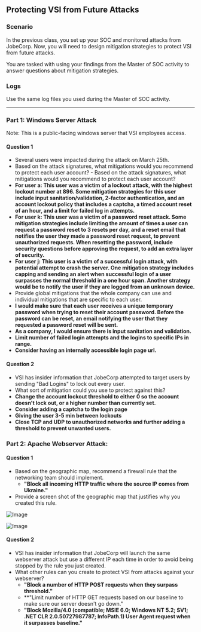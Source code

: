## Protecting VSI from Future Attacks
### Scenario
In the previous class,  you set up your SOC and monitored attacks from JobeCorp. Now, you will need to design mitigation strategies to protect VSI from future attacks. 

You are tasked with using your findings from the Master of SOC activity to answer questions about mitigation strategies.
### Logs
Use the same log files you used during the Master of SOC activity.

---
### Part 1: Windows Server Attack
Note: This is a public-facing windows server that VSI employees access.
 
#### Question 1
- Several users were impacted during the attack on March 25th.
- Based on the attack signatures, what mitigations would you recommend to protect each user account? - Based on the attack signatures, what mitigations would you recommend to protect each user account? 
- **For user a: This user was a victim of a lockout attack, with the highest lockout number at 896. Some mitigation strategies for this user include input sanitation/validation, 2-factor authentication, and an account lockout policy that includes a captcha, a timed account reset of an hour, and a limit for failed log in attempts.**
- **For user k: This user was a victim of a password reset attack. Some mitigation strategies include limiting the amount of times a user can request a password reset to 3 resets per day, and a reset email that notifies the user they made a password reset request, to prevent unauthorized requests. When resetting the password, include security questions before approving the request, to add an extra layer of security.**
- **For user j: This user is a victim of a successful login attack, with potential attempt to crash the server. One mitigation strategy includes capping and sending an alert when successful login of a user surpasses the normal threshold in a one hour span. Another strategy would be to notify the user if they are logged from an unknown device.**
- Provide global mitigations that the whole company can use and individual mitigations that are specific to each user.
- **I would make sure that each user receives a unique temporary password when trying to reset their account password. Before the password can be reset, an email notifying the user that they requested a password reset will be sent.**
- **As a company, I would ensure there is input sanitation and validation.**
- **Limit number of failed login attempts and the logins to specific IPs in range.**
- **Consider having an internally accessible login page url.**
#### Question 2
- VSI has insider information that JobeCorp attempted to target users by sending "Bad Logins" to lock out every user.
- What sort of mitigation could you use to protect against this?
- **Change the account lockout threshold to either 0 so the account doesn't lock out, or a higher number than currently set.**
- **Consider adding a captcha to the login page**
- **Giving the user 3-5 min between lockouts**
- **Close TCP and UDP to unauthorized networks and further adding a threshold to prevent unwanted users.**
  
### Part 2: Apache Webserver Attack:

#### Question 1
- Based on the geographic map, recommend a firewall rule that the networking team should implement.
  - **"Block all incoming HTTP traffic where the source IP comes from Ukraine."**
- Provide a screen shot of the geographic map that justifies why you created this rule. 

![Image](https://github.com/criscollazos/ucla-cybersecurity-assignments/blob/master/images/splunk_attacks1.png)

![Image](https://github.com/criscollazos/ucla-cybersecurity-assignments/blob/master/images/splunk_attacks2.png)
  
#### Question 2
- VSI has insider information that JobeCorp will launch the same webserver attack but use a different IP each time in order to avoid being stopped by the rule you just created.
- What other rules can you create to protect VSI from attacks against your webserver?
  - **"Block a number of HTTP POST requests when they surpass threshold."**
  - **"Limit number of HTTP GET requests based on our baseline to make sure our server doesn't go down."
  - **"Block Mozilla/4.0 (compatible; MSIE 6.0; Windows NT 5.2; SV1; .NET CLR 2.0.50727987787; InfoPath.1) User Agent request when it surpasses baseline."**
